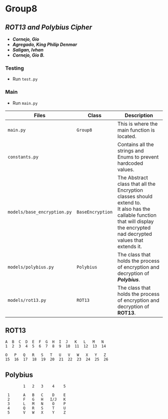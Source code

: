 # Group8

## _ROT13 and Polybius Cipher_

- ***Cornejo, Gio***
- ***Agregado, King Philip Denmar***
- ***Saligan, Ivhan***
- ***Cornejo, Gio B.***

### Testing
- Run `test.py`

### Main
- Run `main.py`

| **Files**                   | **Class**        | **Description**                                                                                                                                                                  |
|-----------------------------|------------------|----------------------------------------------------------------------------------------------------------------------------------------------------------------------------------|
| `main.py`                   | `Group8`         | This is where the main function is located.                                                                                                                                      |
| `constants.py`              |                  | Contains all the strings and Enums to prevent hardcoded values.                                                                                                                  |
| `models/base_encryption.py` | `BaseEncryption` | The Abstract class that all the Encryption classes should extend to.<br/>It also has the callable function that will display the encrypted nad decrypted values that extends it. |
| `models/polybius.py`        | `Polybius`       | The class that holds the process of encryption and decryption of ***Polybius***.                                                                                                 |
| `models/rot13.py`           | `ROT13`          | The class that holds the process of encryption and decryption of **ROT13**.                                                                                                      |

## ROT13

    A  B  C  D  E  F  G  H  I  J   K   L   M   N
    1  2  3  4  5  6  7  8  9  10  11  12  13  14

    O   P   Q   R   S   T   U   V   W   X   Y   Z
    15  16  17  18  19  20  21  22  23  24  25  26

## Polybius

            1   2   3    4    5 

     1      A   B   C    D    E
     2      F   G   H   I/J   K
     3      L   M   N    O    P
     4      Q   R   S    T    U
     5      V   W   X    Y    Z